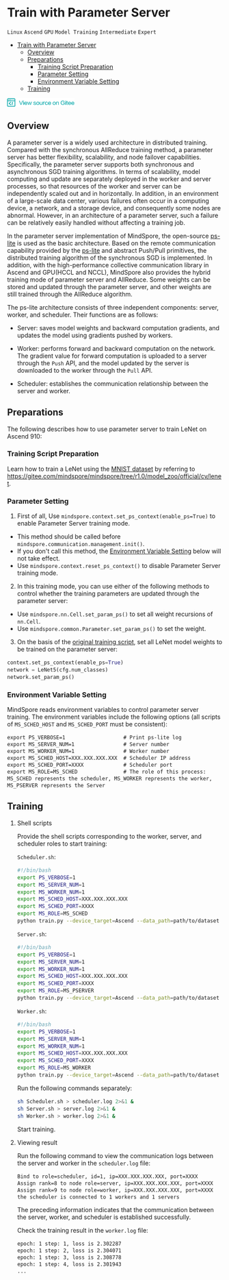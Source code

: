 # Train with Parameter Server 

`Linux` `Ascend` `GPU` `Model Training` `Intermediate` `Expert`

<!-- TOC -->

- [Train with Parameter Server](#train-with-parameter-server)
    - [Overview](#overview)
    - [Preparations](#preparations)
        - [Training Script Preparation](#training-script-preparation)
        - [Parameter Setting](#parameter-setting)
        - [Environment Variable Setting](#environment-variable-setting)
    - [Training](#training)

<!-- /TOC -->

<a href="https://gitee.com/mindspore/docs/blob/r1.0/tutorials/training/source_en/advanced_use/apply_parameter_server_training.md" target="_blank"><img src="../_static/logo_source.png"></a>

## Overview
A parameter server is a widely used architecture in distributed training. Compared with the synchronous AllReduce training method, a parameter server has better flexibility, scalability, and node failover capabilities. Specifically, the parameter server supports both synchronous and asynchronous SGD training algorithms. In terms of scalability, model computing and update are separately deployed in the worker and server processes, so that resources of the worker and server can be independently scaled out and in horizontally. In addition, in an environment of a large-scale data center, various failures often occur in a computing device, a network, and a storage device, and consequently some nodes are abnormal. However, in an architecture of a parameter server, such a failure can be relatively easily handled without affecting a training job.

In the parameter server implementation of MindSpore, the open-source [ps-lite](https://github.com/dmlc/ps-lite) is used as the basic architecture. Based on the remote communication capability provided by the [ps-lite](https://github.com/dmlc/ps-lite) and abstract Push/Pull primitives, the distributed training algorithm of the synchronous SGD is implemented. In addition, with the high-performance collective communication library in Ascend and GPU(HCCL and NCCL), MindSpore also provides the hybrid training mode of parameter server and AllReduce. Some weights can be stored and updated through the parameter server, and other weights are still trained through the AllReduce algorithm.

The ps-lite architecture consists of three independent components: server, worker, and scheduler. Their functions are as follows:

- Server: saves model weights and backward computation gradients, and updates the model using gradients pushed by workers. 

- Worker: performs forward and backward computation on the network. The gradient value for forward computation is uploaded to a server through the `Push` API, and the model updated by the server is downloaded to the worker through the `Pull` API.

- Scheduler: establishes the communication relationship between the server and worker.


## Preparations
The following describes how to use parameter server to train LeNet on Ascend 910:

### Training Script Preparation

Learn how to train a LeNet using the [MNIST dataset](http://yann.lecun.com/exdb/mnist/) by referring to <https://gitee.com/mindspore/mindspore/tree/r1.0/model_zoo/official/cv/lenet>.

### Parameter Setting

1. First of all, Use `mindspore.context.set_ps_context(enable_ps=True)` to enable Parameter Server training mode.

- This method should be called before `mindspore.communication.management.init()`.
- If you don't call this method, the [Environment Variable Setting](https://www.mindspore.cn/tutorial/training/en/r1.0/advanced_use/apply_parameter_server_training.html#environment-variable-setting) below will not take effect.
- Use `mindspore.context.reset_ps_context()` to disable Parameter Server training mode.

2. In this training mode, you can use either of the following methods to control whether the training parameters are updated through the parameter server:

- Use `mindspore.nn.Cell.set_param_ps()` to set all weight recursions of `nn.Cell`.
- Use `mindspore.common.Parameter.set_param_ps()` to set the weight.

3. On the basis of the [original training script](https://gitee.com/mindspore/mindspore/blob/r1.0/model_zoo/official/cv/lenet/train.py), set all LeNet model weights to be trained on the parameter server:
```python
context.set_ps_context(enable_ps=True)
network = LeNet5(cfg.num_classes)
network.set_param_ps()
```

### Environment Variable Setting

MindSpore reads environment variables to control parameter server training. The environment variables include the following options (all scripts of `MS_SCHED_HOST` and `MS_SCHED_PORT` must be consistent):

```
export PS_VERBOSE=1                   # Print ps-lite log
export MS_SERVER_NUM=1                # Server number
export MS_WORKER_NUM=1                # Worker number
export MS_SCHED_HOST=XXX.XXX.XXX.XXX  # Scheduler IP address
export MS_SCHED_PORT=XXXX             # Scheduler port
export MS_ROLE=MS_SCHED               # The role of this process: MS_SCHED represents the scheduler, MS_WORKER represents the worker, MS_PSERVER represents the Server
```

## Training

1. Shell scripts

    Provide the shell scripts corresponding to the worker, server, and scheduler roles to start training:

    `Scheduler.sh`:
    ```bash
    #!/bin/bash
    export PS_VERBOSE=1
    export MS_SERVER_NUM=1
    export MS_WORKER_NUM=1
    export MS_SCHED_HOST=XXX.XXX.XXX.XXX
    export MS_SCHED_PORT=XXXX
    export MS_ROLE=MS_SCHED
    python train.py --device_target=Ascend --data_path=path/to/dataset
    ```

    `Server.sh`:
    ```bash
    #!/bin/bash
    export PS_VERBOSE=1
    export MS_SERVER_NUM=1
    export MS_WORKER_NUM=1
    export MS_SCHED_HOST=XXX.XXX.XXX.XXX
    export MS_SCHED_PORT=XXXX
    export MS_ROLE=MS_PSERVER
    python train.py --device_target=Ascend --data_path=path/to/dataset
    ```

    `Worker.sh`:
    ```bash
    #!/bin/bash
    export PS_VERBOSE=1
    export MS_SERVER_NUM=1
    export MS_WORKER_NUM=1
    export MS_SCHED_HOST=XXX.XXX.XXX.XXX
    export MS_SCHED_PORT=XXXX
    export MS_ROLE=MS_WORKER
    python train.py --device_target=Ascend --data_path=path/to/dataset
    ```

    Run the following commands separately:
    ```bash
    sh Scheduler.sh > scheduler.log 2>&1 &
    sh Server.sh > server.log 2>&1 &
    sh Worker.sh > worker.log 2>&1 &
    ```
    Start training.

2. Viewing result

    Run the following command to view the communication logs between the server and worker in the `scheduler.log` file:
    ```
    Bind to role=scheduler, id=1, ip=XXX.XXX.XXX.XXX, port=XXXX
    Assign rank=8 to node role=server, ip=XXX.XXX.XXX.XXX, port=XXXX
    Assign rank=9 to node role=worker, ip=XXX.XXX.XXX.XXX, port=XXXX
    the scheduler is connected to 1 workers and 1 servers
    ```
    The preceding information indicates that the communication between the server, worker, and scheduler is established successfully.

    Check the training result in the `worker.log` file:
    ```
    epoch: 1 step: 1, loss is 2.302287
    epoch: 1 step: 2, loss is 2.304071
    epoch: 1 step: 3, loss is 2.308778
    epoch: 1 step: 4, loss is 2.301943
    ...
    ```

